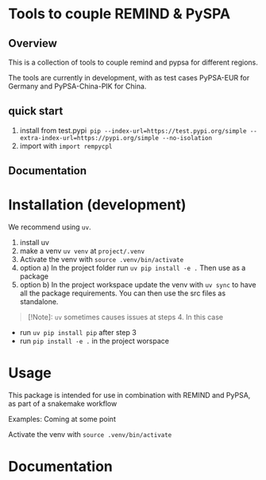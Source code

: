# Tools to couple REMIND & PySPA

## Overview
This is a collection of tools to couple remind and pypsa for different regions.

The tools are currently in development, with as test cases PyPSA-EUR for Germany and PyPSA-China-PIK for China.

## quick start
1. install from test.pypi` pip --index-url=https://test.pypi.org/simple --extra-index-url=https://pypi.org/simple --no-isolation`
2. import with `import rempycpl`

## Documentation

# Installation (development)
We recommend using `uv`. 
1. install uv
2. make a venv `uv venv` at `project/.venv`
3. Activate the venv with `source .venv/bin/activate`
4. option a) In the project folder run `uv pip install -e .` Then use as a package
4. option b) In the project workspace update the venv with `uv sync` to have all the package requirements. You can then use the src files as standalone.

>[!Note]: `uv` sometimes causes issues at steps 4. In this case 
- run `uv pip install pip` after step 3
- run `pip install -e .` in the project worspace

# Usage
This package is intended for use in combination with REMIND and PyPSA, as part of a snakemake workflow

Examples: Coming at some point

Activate the venv with `source .venv/bin/activate`

# Documentation


